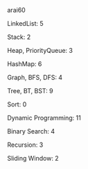 arai60

LinkedList: 5

Stack: 2

Heap, PriorityQueue: 3

HashMap: 6

Graph, BFS, DFS: 4

Tree, BT, BST: 9

Sort: 0

Dynamic Programming: 11

Binary Search: 4

Recursion: 3

Sliding Window: 2
